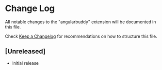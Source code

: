 # Change Log

All notable changes to the "angularbuddy" extension will be documented in this file.

Check [Keep a Changelog](http://keepachangelog.com/) for recommendations on how to structure this file.

## [Unreleased]

- Initial release